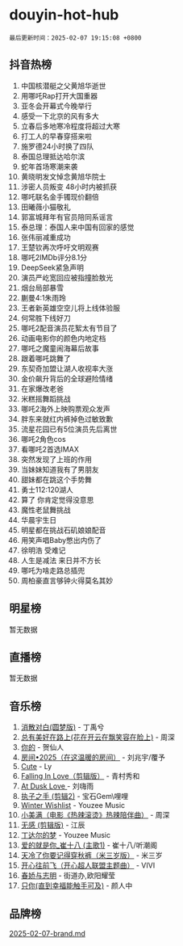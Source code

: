 # douyin-hot-hub

`最后更新时间：2025-02-07 19:15:08 +0800`

## 抖音热榜

1. 中国核潜艇之父黄旭华逝世
1. 用哪吒Rap打开大国重器
1. 亚冬会开幕式今晚举行
1. 感受一下北京的风有多大
1. 立春后多地寒冷程度将超过大寒
1. 打工人的早春穿搭来啦
1. 施罗德24小时换了四队
1. 泰国总理抵达哈尔滨
1. 蛇年首场寒潮来袭
1. 黄晓明发文悼念黄旭华院士
1. 涉密人员叛变 48小时内被抓获
1. 哪吒联名金手镯现价翻倍
1. 田曦薇小猫敬礼
1. 郭富城拜年有官员陪同系谣言
1. 泰总理：泰国人来中国有回家的感觉
1. 张伟丽减重成功
1. 王楚钦再次呼吁文明观赛
1. 哪吒2IMDb评分8.1分
1. DeepSeek紧急声明
1. 演员严屹宽回应被指撞脸敖光
1. 烟台局部暴雪
1. 蒯曼4:1朱雨玲
1. 王者新英雄空空儿将上线体验服
1. 何常胜下线好刀
1. 哪吒2配音演员花絮太有节目了
1. 动画电影你的颜色内地定档
1. 哪吒之魔童闹海幕后故事
1. 跟着哪吒跳舞了
1. 东契奇加盟让湖人收视率大涨
1. 金价飙升背后的全球避险情绪
1. 在家爆改老爸
1. 米糕摇舞蹈挑战
1. 哪吒2海外上映购票观众发声
1. 胖东来就红内裤掉色过敏致歉
1. 流星花园已有5位演员先后离世
1. 哪吒2角色cos
1. 看哪吒2首选IMAX
1. 突然发现了上班的作用
1. 当妹妹知道我有了男朋友
1. 甜妹都在跳这个手势舞
1. 勇士112:120湖人
1. 算了 你肯定觉得没意思
1. 魔性老鼠舞挑战
1. 华晨宇生日
1. 明星都在挑战石矶娘娘配音
1. 用笑声唱Baby憋出内伤了
1. 徐明浩 受难记
1. 人生是减法 来日并不方长
1. 哪吒为啥走路总插兜
1. 周柏豪直言够钟火得莫名其妙

## 明星榜

暂无数据

## 直播榜

暂无数据

## 音乐榜

1. [消散对白(圆梦版)](https://sf5-hl-cdn-tos.douyinstatic.com/obj/tos-cn-ve-2774/og4jB5I5IizzoZVAAAzWgBMAsMDWoArfwBOiFs) - 丁禹兮
1. [总有美好在路上(花在开云在飘笑容在脸上)](https://sf6-cdn-tos.douyinstatic.com/obj/tos-cn-ve-2774/oU5u7NwtfBIvaNhoQBszOvAlRiAoiWAVVyBMq4) - 周深
1. [你的](https://sf5-hl-cdn-tos.douyinstatic.com/obj/tos-cn-ve-2774/oYuIeKf42jB7sEV6B2upMdpYAgfrQWj0FeRegh) - 贺仙人
1. [房间•2025（在这温暖的房间）](https://sf5-hl-cdn-tos.douyinstatic.com/obj/tos-cn-ve-2774/oMzJcnT8BgIetASeBfwfEeBQVNfACiCifhfZP7g) - 刘兆宇/覆予
1. [Cute](https://sf5-hl-cdn-tos.douyinstatic.com/obj/tos-cn-ve-2774/o4IbIzHWKAAB4wsS5qMBRiiAlEBGTpQRNfFvuo) - Ly
1. [Falling In Love（剪辑版）](https://sf5-hl-cdn-tos.douyinstatic.com/obj/tos-cn-ve-2774/o8ajpA8zzgBPahbBIO8AcKGBLJezFCRd1wfP9f) - 青村秀和
1. [ At Dusk  Love ](https://sf5-hl-cdn-tos.douyinstatic.com/obj/tos-cn-ve-2774/o8CrpCf5CaYgI4ZrtQgMQAFEfuGqNnRSDQAPBc) - 刘嗨雨
1. [执子之手 (剪辑2)](https://sf5-hl-cdn-tos.douyinstatic.com/obj/tos-cn-ve-2774/oUoZLQjCc31XzqsBnBQUNgeKtYPBcgbFDwtfcu) - 宝石Gem\哩哩
1. [Winter Wishlist](https://sf5-hl-cdn-tos.douyinstatic.com/obj/tos-cn-ve-2774/oIIgUOeamCFCVAzxN6MFRLIBlLGpUqQxeeHrLE) - Youzee Music
1. [小美满（电影《热辣滚烫》热辣陪伴曲）](https://sf5-hl-cdn-tos.douyinstatic.com/obj/tos-cn-ve-2774/o0GAn2lSgfZIDUgtevCGDQYnFg4CwnrBaxbTZL) - 周深
1. [无感 (剪辑版)](https://sf5-hl-cdn-tos.douyinstatic.com/obj/tos-cn-ve-2774/o0eIsUzJBDlQaQFC5OFlgbMEZC1TFYBftOBn6p) - 江辰
1. [丁达尔的梦](https://sf5-hl-cdn-tos.douyinstatic.com/obj/tos-cn-ve-2774/oMU3WirUZBVQkAC9ccG5P2IQirziZM2RTInUY) - Youzee Music
1. [爱的就是你_崔十八 (主歌1)](https://sf5-hl-cdn-tos.douyinstatic.com/obj/tos-cn-ve-2774/oI5BO5DhFZ6UTcNCnZaOCBLtZ7WIMQGfgnXf5E) - 崔十八/听潮阁
1. [天冷了你要记得穿秋裤（米三岁版）](https://sf5-hl-cdn-tos.douyinstatic.com/obj/tos-cn-ve-2774/oQlIwVIDWiZ6BQilAorS7MA0AgCkQDvcZAdm1) - 米三岁
1. [开心往前飞（开心超人联盟主题曲）](https://sf3-cdn-tos.douyinstatic.com/obj/tos-cn-ve-2774/9d8fb7c82cf1421fb93a9fe925275e0a) - VIVI
1. [春娇与志明](https://sf5-hl-cdn-tos.douyinstatic.com/obj/tos-cn-ve-2774/e530d8fceb7044b39707d7f9ff54add1) - 街道办,欧阳耀莹
1. [只你(直到幸福能触手可及)](https://sf5-hl-cdn-tos.douyinstatic.com/obj/tos-cn-ve-2774/o0lBkRDzFTeaVSUz3ZZSCBVtZ5DIMQGfgmEAuE) - 颜人中

## 品牌榜

[2025-02-07-brand.md](2025-02-07-brand.md)
